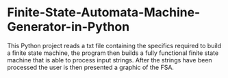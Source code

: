 # Finite-State-Automata-Machine-Generator-in-Python
This Python project reads a txt file containing the specifics required to build a finite state machine, the program then builds a fully functional finite state machine that is able to process input strings. After the strings have been processed the user is then presented a graphic of the FSA.
